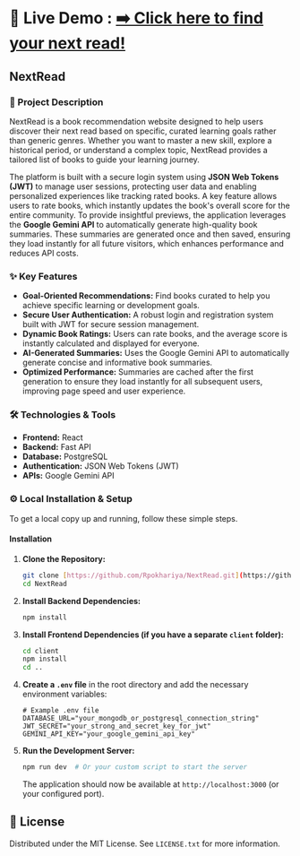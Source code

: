 # 🚀 Live Demo : [**➡️ Click here to find your next read!**](https://your-live-demo-link.com) <!-- Replace with your actual live demo link -->

## NextRead

### 📖 Project Description

NextRead is a book recommendation website designed to help users discover their next read based on specific, curated learning goals rather than generic genres. Whether you want to master a new skill, explore a historical period, or understand a complex topic, NextRead provides a tailored list of books to guide your learning journey.

The platform is built with a secure login system using **JSON Web Tokens (JWT)** to manage user sessions, protecting user data and enabling personalized experiences like tracking rated books. A key feature allows users to rate books, which instantly updates the book's overall score for the entire community. To provide insightful previews, the application leverages the **Google Gemini API** to automatically generate high-quality book summaries. These summaries are generated once and then saved, ensuring they load instantly for all future visitors, which enhances performance and reduces API costs.

### ✨ Key Features

* **Goal-Oriented Recommendations:** Find books curated to help you achieve specific learning or development goals.
* **Secure User Authentication:** A robust login and registration system built with JWT for secure session management.
* **Dynamic Book Ratings:** Users can rate books, and the average score is instantly calculated and displayed for everyone.
* **AI-Generated Summaries:** Uses the Google Gemini API to automatically generate concise and informative book summaries.
* **Optimized Performance:** Summaries are cached after the first generation to ensure they load instantly for all subsequent users, improving page speed and user experience.

### 🛠️ Technologies & Tools

* **Frontend:** React <!-- Add your specific framework like React, Vue, etc. if you used one -->
* **Backend:** Fast API
* **Database:** PostgreSQL <!-- Choose the one you used -->
* **Authentication:** JSON Web Tokens (JWT)
* **APIs:** Google Gemini API


### ⚙️ Local Installation & Setup

To get a local copy up and running, follow these simple steps.


#### Installation

1.  **Clone the Repository:**
    ```bash
    git clone [https://github.com/Rpokhariya/NextRead.git](https://github.com/Rpokhariya/NextRead.git)
    cd NextRead
    ```

2.  **Install Backend Dependencies:**
    ```bash
    npm install
    ```

3.  **Install Frontend Dependencies (if you have a separate `client` folder):**
    ```bash
    cd client
    npm install
    cd ..
    ```

4.  **Create a `.env` file** in the root directory and add the necessary environment variables:
    ```env
    # Example .env file
    DATABASE_URL="your_mongodb_or_postgresql_connection_string"
    JWT_SECRET="your_strong_and_secret_key_for_jwt"
    GEMINI_API_KEY="your_google_gemini_api_key"
    ```

5.  **Run the Development Server:**
    ```bash
    npm run dev  # Or your custom script to start the server
    ```
    The application should now be available at `http://localhost:3000` (or your configured port).



## 📄 License

Distributed under the MIT License. See `LICENSE.txt` for more information.
